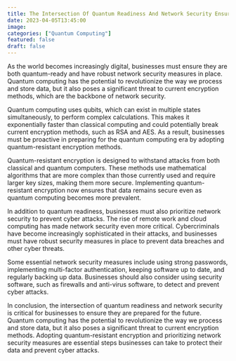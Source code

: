 ```yaml
---
title: The Intersection Of Quantum Readiness And Network Security Ensuring Your Business Is Prepared For The Future
date: 2023-04-05T13:45:00
image: 
categories: ["Quantum Computing"]
featured: false
draft: false
---
```

As the world becomes increasingly digital, businesses must ensure they are both quantum-ready and have robust network security measures in place. Quantum computing has the potential to revolutionize the way we process and store data, but it also poses a significant threat to current encryption methods, which are the backbone of network security.

Quantum computing uses qubits, which can exist in multiple states simultaneously, to perform complex calculations. This makes it exponentially faster than classical computing and could potentially break current encryption methods, such as RSA and AES. As a result, businesses must be proactive in preparing for the quantum computing era by adopting quantum-resistant encryption methods.

Quantum-resistant encryption is designed to withstand attacks from both classical and quantum computers. These methods use mathematical algorithms that are more complex than those currently used and require larger key sizes, making them more secure. Implementing quantum-resistant encryption now ensures that data remains secure even as quantum computing becomes more prevalent.

In addition to quantum readiness, businesses must also prioritize network security to prevent cyber attacks. The rise of remote work and cloud computing has made network security even more critical. Cybercriminals have become increasingly sophisticated in their attacks, and businesses must have robust security measures in place to prevent data breaches and other cyber threats.

Some essential network security measures include using strong passwords, implementing multi-factor authentication, keeping software up to date, and regularly backing up data. Businesses should also consider using security software, such as firewalls and anti-virus software, to detect and prevent cyber attacks.

In conclusion, the intersection of quantum readiness and network security is critical for businesses to ensure they are prepared for the future. Quantum computing has the potential to revolutionize the way we process and store data, but it also poses a significant threat to current encryption methods. Adopting quantum-resistant encryption and prioritizing network security measures are essential steps businesses can take to protect their data and prevent cyber attacks.